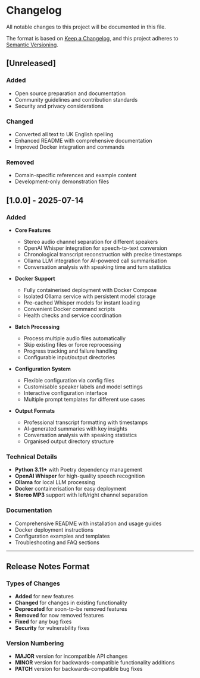 # Changelog

All notable changes to this project will be documented in this file.

The format is based on [Keep a Changelog](https://keepachangelog.com/en/1.0.0/),
and this project adheres to [Semantic Versioning](https://semver.org/spec/v2.0.0.html).

## [Unreleased]

### Added
- Open source preparation and documentation
- Community guidelines and contribution standards
- Security and privacy considerations

### Changed
- Converted all text to UK English spelling
- Enhanced README with comprehensive documentation
- Improved Docker integration and commands

### Removed
- Domain-specific references and example content
- Development-only demonstration files

## [1.0.0] - 2025-07-14

### Added
- **Core Features**
  - Stereo audio channel separation for different speakers
  - OpenAI Whisper integration for speech-to-text conversion
  - Chronological transcript reconstruction with precise timestamps
  - Ollama LLM integration for AI-powered call summarisation
  - Conversation analysis with speaking time and turn statistics
  
- **Docker Support**
  - Fully containerised deployment with Docker Compose
  - Isolated Ollama service with persistent model storage
  - Pre-cached Whisper models for instant loading
  - Convenient Docker command scripts
  - Health checks and service coordination

- **Batch Processing**
  - Process multiple audio files automatically
  - Skip existing files or force reprocessing
  - Progress tracking and failure handling
  - Configurable input/output directories

- **Configuration System**
  - Flexible configuration via config files
  - Customisable speaker labels and model settings
  - Interactive configuration interface
  - Multiple prompt templates for different use cases

- **Output Formats**
  - Professional transcript formatting with timestamps
  - AI-generated summaries with key insights
  - Conversation analysis with speaking statistics
  - Organised output directory structure

### Technical Details
- **Python 3.11+** with Poetry dependency management
- **OpenAI Whisper** for high-quality speech recognition
- **Ollama** for local LLM processing
- **Docker** containerisation for easy deployment
- **Stereo MP3** support with left/right channel separation

### Documentation
- Comprehensive README with installation and usage guides
- Docker deployment instructions
- Configuration examples and templates
- Troubleshooting and FAQ sections

---

## Release Notes Format

### Types of Changes
- **Added** for new features
- **Changed** for changes in existing functionality
- **Deprecated** for soon-to-be removed features
- **Removed** for now removed features
- **Fixed** for any bug fixes
- **Security** for vulnerability fixes

### Version Numbering
- **MAJOR** version for incompatible API changes
- **MINOR** version for backwards-compatible functionality additions
- **PATCH** version for backwards-compatible bug fixes
